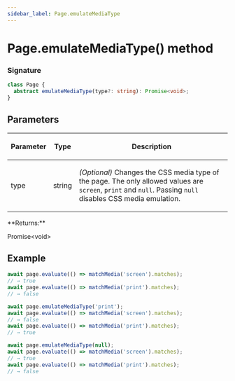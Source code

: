 ```yaml
---
sidebar_label: Page.emulateMediaType
---
```


# Page.emulateMediaType() method

### Signature

```typescript
class Page {
  abstract emulateMediaType(type?: string): Promise<void>;
}
```

## Parameters

<table><thead><tr><th>

Parameter

</th><th>

Type

</th><th>

Description

</th></tr></thead>
<tbody><tr><td>

type

</td><td>

string

</td><td>

_(Optional)_ Changes the CSS media type of the page. The only allowed values are `screen`, `print` and `null`. Passing `null` disables CSS media emulation.

</td></tr>
</tbody></table>
**Returns:**

Promise&lt;void&gt;

## Example

```ts
await page.evaluate(() => matchMedia('screen').matches);
// → true
await page.evaluate(() => matchMedia('print').matches);
// → false

await page.emulateMediaType('print');
await page.evaluate(() => matchMedia('screen').matches);
// → false
await page.evaluate(() => matchMedia('print').matches);
// → true

await page.emulateMediaType(null);
await page.evaluate(() => matchMedia('screen').matches);
// → true
await page.evaluate(() => matchMedia('print').matches);
// → false
```
